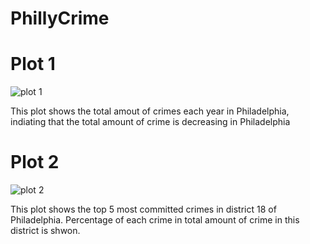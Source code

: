 # PhillyCrime


<h1> Plot 1 </h1>
<img src = 'https://cloud.githubusercontent.com/assets/25536928/22622180/d0682b94-eb01-11e6-8698-f8f5cdb03aac.jpg' alt = 'plot 1'/>
<p> This plot shows the total amout of crimes each year in Philadelphia, indiating that the total amount of crime is decreasing in Philadelphia</p>

<h1> Plot 2 </h1>
<img src ='https://cloud.githubusercontent.com/assets/25536928/22622193/feebafcc-eb01-11e6-9317-b014a04078f8.jpg' alt = 'plot 2'/>
<p> This plot shows the top 5 most committed crimes in district 18 of Philadelphia. Percentage of each crime in total amount of crime in this district is shwon.</p>
